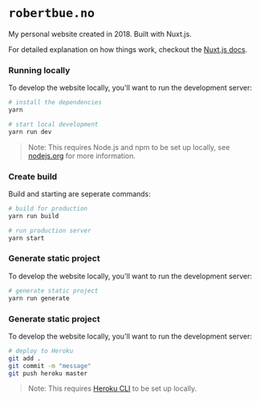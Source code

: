 # `robertbue.no`

My personal website created in 2018. Built with Nuxt.js.

For detailed explanation on how things work, checkout the [Nuxt.js docs](https://github.com/nuxt/nuxt.js).

### Running locally

To develop the website locally, you'll want to run the development server:

```sh
# install the dependencies
yarn

# start local development
yarn run dev
```

> Note: This requires Node.js and npm to be set up locally, see [nodejs.org](https://nodejs.org) for more information.

### Create build

Build and starting are seperate commands:

```sh
# build for production
yarn run build

# run production server
yarn start
```

### Generate static project

To develop the website locally, you'll want to run the development server:

```sh
# generate static project
yarn run generate
```

### Generate static project

To develop the website locally, you'll want to run the development server:

```sh
# deploy to Heroku
git add .
git commit -m "message"
git push heroku master
```

> Note: This requires [Heroku CLI](https://devcenter.heroku.com/articles/heroku-cli) to be set up locally.

